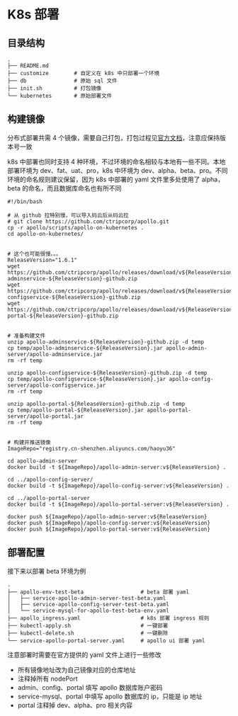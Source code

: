 

# K8s 部署

## 目录结构



```shell
.
├── README.md
├── customize        # 自定义在 k8s 中只部署一个环境
├── db               # 原始 sql 文件
├── init.sh          # 打包镜像
└── kubernetes       # 原始部署文件
```


## 构建镜像

分布式部署共需 4 个镜像，需要自己打包，打包过程见[官方文档](https://github.com/ctripcorp/apollo/tree/master/scripts/apollo-on-kubernetes)，注意应保持版本号一致

k8s 中部署也同时支持 4 种环境，不过环境的命名相较与本地有一些不同。本地部署环境为 dev、fat、uat、pro，k8s 中环境为 dev、alpha、beta、pro。不同环境的命名规则建议保留，因为 k8s 中部署的 yaml 文件里多处使用了 alpha，beta 的命名，而且数据库命名也有所不同

```shell
#!/bin/bash

# 从 github 拉特别慢，可以导入码云后从码云拉
# git clone https://github.com/ctripcorp/apollo.git
cp -r apollo/scripts/apollo-on-kubernetes .
cd apollo-on-kubernetes/


# 这个也可能很慢。。。
ReleaseVersion="1.6.1"
wget https://github.com/ctripcorp/apollo/releases/download/v${ReleaseVersion}/apollo-adminservice-${ReleaseVersion}-github.zip
wget https://github.com/ctripcorp/apollo/releases/download/v${ReleaseVersion}/apollo-configservice-${ReleaseVersion}-github.zip
wget https://github.com/ctripcorp/apollo/releases/download/v${ReleaseVersion}/apollo-portal-${ReleaseVersion}-github.zip


# 准备构建文件
unzip apollo-adminservice-${ReleaseVersion}-github.zip -d temp
cp temp/apollo-adminservice-${ReleaseVersion}.jar apollo-admin-server/apollo-adminservice.jar
rm -rf temp

unzip apollo-configservice-${ReleaseVersion}-github.zip -d temp
cp temp/apollo-configservice-${ReleaseVersion}.jar apollo-config-server/apollo-configservice.jar
rm -rf temp

unzip apollo-portal-${ReleaseVersion}-github.zip -d temp
cp temp/apollo-portal-${ReleaseVersion}.jar apollo-portal-server/apollo-portal.jar
rm -rf temp


# 构建并推送镜像
ImageRepo="registry.cn-shenzhen.aliyuncs.com/haoyu36"

cd apollo-admin-server
docker build -t ${ImageRepo}/apollo-admin-server:v${ReleaseVersion} .

cd ../apollo-config-server/
docker build -t ${ImageRepo}/apollo-config-server:v${ReleaseVersion} .

cd ../apollo-portal-server
docker build -t ${ImageRepo}/apollo-portal-server:v${ReleaseVersion} .

docker push ${ImageRepo}/apollo-admin-server:v${ReleaseVersion}
docker push ${ImageRepo}/apollo-config-server:v${ReleaseVersion}
docker push ${ImageRepo}/apollo-portal-server:v${ReleaseVersion}
```

## 部署配置

接下来以部署 beta 环境为例

```shell
.
├── apollo-env-test-beta                  # beta 部署 yaml
│   ├── service-apollo-admin-server-test-beta.yaml
│   ├── service-apollo-config-server-test-beta.yaml
│   └── service-mysql-for-apollo-test-beta-env.yaml
├── apollo_ingress.yaml                   # k8s 部署 ingress 规则
├── kubectl-apply.sh                      # 一键部署
├── kubectl-delete.sh                     # 一键删除
└── service-apollo-portal-server.yaml     # apollo ui 部署 yaml
```

注意部署时需要在官方提供的 yaml 文件上进行一些修改

- 所有镜像地址改为自己镜像对应的仓库地址
- 注释掉所有 nodePort
- admin、config、portal 填写 apollo 数据库账户密码
- service-mysql、portal 中填写 apollo 数据库的 ip，只能是 ip 地址
- portal 注释掉 dev、alpha、pro 相关内容

